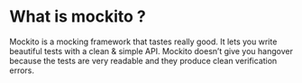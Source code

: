 # What is  mockito ?


Mockito is a mocking framework that tastes really good. It lets you write beautiful tests with a clean & simple API. Mockito doesn’t give you hangover because the tests are very readable and they produce clean verification errors.




